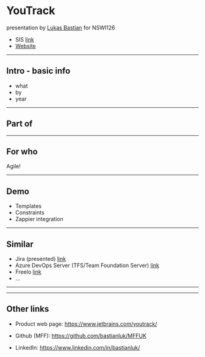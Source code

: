 
# YouTrack

presentation by [Lukas Bastian](https://github.com/bastianluk/)
for NSWI126
- SIS [link](https://is.cuni.cz/studium/predmety/index.php?do=predmet&kod=NSWI126)
- [Website](https://d3s.mff.cuni.cz/cz/teaching/nswi126/)

---
## Intro - basic info

- what
- by
- year

---
## Part of



---
## For who

Agile!

---
## Demo

- Templates
- Constraints
- Zappier integration

---
## Similar

- Jira (presented) [link](https://www.atlassian.com/software/jira)
- Azure DevOps Server (TFS/Team Foundation Server) [link](https://azure.microsoft.com/en-us/services/devops/server/)
- Freelo [link](https://www.freelo.cz/)
- ...

---
---
## Other links

 - Product web page: https://www.jetbrains.com/youtrack/

 - Github (MFF): https://github.com/bastianluk/MFFUK
 - LinkedIn: https://www.linkedin.com/in/bastianluk/